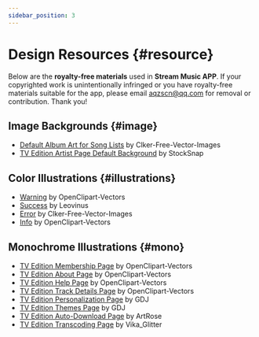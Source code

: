 ```yaml
---
sidebar_position: 3
---
```


# Design Resources {#resource}

Below are the **royalty-free materials** used in **Stream Music APP**. If your copyrighted work is unintentionally infringed or you have royalty-free materials suitable for the app, please email [aqzscn@qq.com](mailto:aqzscn@qq.com) for removal or contribution. Thank you!

## Image Backgrounds {#image}

- [Default Album Art for Song Lists](https://pixabay.com/zh/vectors/record-disk-disc-music-musical-23281/) by Clker-Free-Vector-Images  
- [TV Edition Artist Page Default Background](https://pixabay.com/zh/photos/concert-singer-singing-stage-2566002/) by StockSnap  

## Color Illustrations {#illustrations}

- [Warning](https://pixabay.com/zh/vectors/warning-caution-alert-icon-media-145066/) by OpenClipart-Vectors  
- [Success](https://pixabay.com/zh/vectors/icon-symbol-confirmation-hook-ok-803718/) by Leovinus  
- [Error](https://pixabay.com/zh/vectors/error-button-failure-warning-24842/) by Clker-Free-Vector-Images  
- [Info](https://pixabay.com/zh/vectors/info-information-tips-icon-support-148099/) by OpenClipart-Vectors  

## Monochrome Illustrations {#mono}

- [TV Edition Membership Page](https://pixabay.com/zh/vectors/jewelry-crown-king-royal-queen-2025491/) by OpenClipart-Vectors  
- [TV Edition About Page](https://pixabay.com/zh/vectors/found-icons-requests-1294561/) by OpenClipart-Vectors  
- [TV Edition Help Page](https://pixabay.com/zh/vectors/drum-drums-jazz-kit-music-1295656/) by OpenClipart-Vectors  
- [TV Edition Track Details Page](https://pixabay.com/zh/vectors/b-w-guitar-instrument-musical-2029526/) by OpenClipart-Vectors  
- [TV Edition Personalization Page](https://pixabay.com/zh/vectors/head-music-silhouette-avatar-5405110/) by GDJ  
- [TV Edition Themes Page](https://pixabay.com/zh/vectors/harp-mistletoe-music-line-art-5602052/) by GDJ  
- [TV Edition Auto-Download Page](https://pixabay.com/zh/vectors/musical-notes-music-smile-merry-6159007/) by ArtRose  
- [TV Edition Transcoding Page](https://pixabay.com/zh/illustrations/record-player-music-7000988/) by Vika_Glitter  